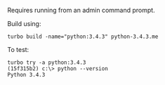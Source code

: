 Requires running from an admin command prompt.

Build using:

    turbo build -name="python:3.4.3" python-3.4.3.me

To test:
    
    turbo try -a python:3.4.3
    (15f315b2) c:\> python --version
    Python 3.4.3